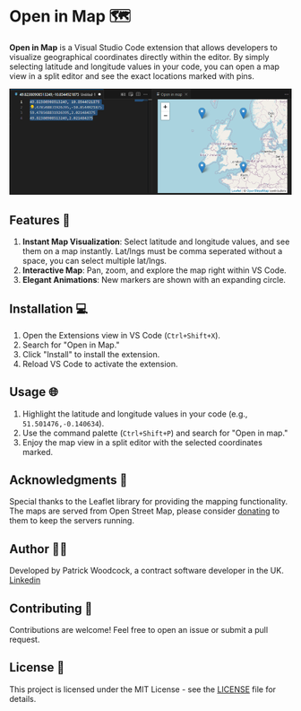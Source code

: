# Open in Map 🗺️

**Open in Map** is a Visual Studio Code extension that allows developers to visualize geographical coordinates directly within the editor. By simply selecting latitude and longitude values in your code, you can open a map view in a split editor and see the exact locations marked with pins.

![Screenshot](./images/screenshot.png)

## Features 🚀

1. **Instant Map Visualization**: Select latitude and longitude values, and see them on a map instantly. Lat/lngs must be comma seperated without a space, you can select multiple lat/lngs.
0. **Interactive Map**: Pan, zoom, and explore the map right within VS Code.
0. **Elegant Animations**: New markers are shown with an expanding circle.

## Installation 💻

1. Open the Extensions view in VS Code (`Ctrl+Shift+X`).
2. Search for "Open in Map."
3. Click "Install" to install the extension.
4. Reload VS Code to activate the extension.

## Usage 🌐

1. Highlight the latitude and longitude values in your code (e.g., `51.501476,-0.140634`).
2. Use the command palette (`Ctrl+Shift+P`) and search for "Open in map."
3. Enjoy the map view in a split editor with the selected coordinates marked.

## Acknowledgments 🙏

Special thanks to the Leaflet library for providing the mapping functionality. The maps are served from Open Street Map, please consider [donating](https://donate.openstreetmap.org/) to them to keep the servers running.

## Author 👨‍💻

Developed by Patrick Woodcock, a contract software developer in the UK. [Linkedin](https://www.linkedin.com/in/patrick-woodcock-258371a6/)

## Contributing 🤝

Contributions are welcome! Feel free to open an issue or submit a pull request.

## License 📄

This project is licensed under the MIT License - see the [LICENSE](LICENSE) file for details.